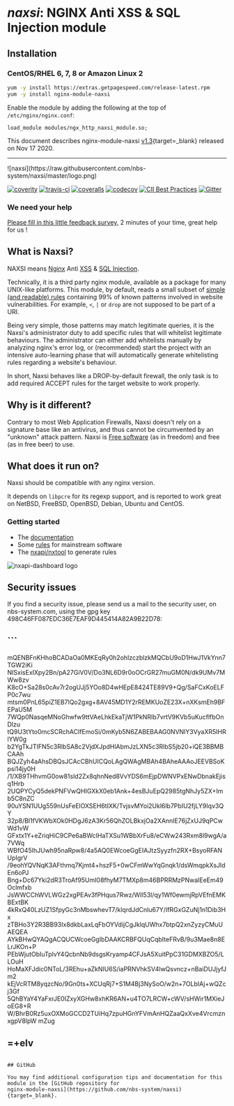 # *naxsi*: NGINX Anti XSS & SQL Injection module


## Installation

### CentOS/RHEL 6, 7, 8 or Amazon Linux 2

```bash
yum -y install https://extras.getpagespeed.com/release-latest.rpm
yum -y install nginx-module-naxsi
```

Enable the module by adding the following at the top of `/etc/nginx/nginx.conf`:

```nginx
load_module modules/ngx_http_naxsi_module.so;
```


This document describes nginx-module-naxsi [v1.3](https://github.com/nbs-system/naxsi/releases/tag/1.3){target=_blank} 
released on Nov 17 2020.
    
<hr />
![naxsi](https://raw.githubusercontent.com/nbs-system/naxsi/master/logo.png)

[![coverity](https://scan.coverity.com/projects/1883/badge.svg)](https://scan.coverity.com/projects/1883)
[![travis-ci](https://travis-ci.org/nbs-system/naxsi.svg?branch=master)](https://travis-ci.org/nbs-system/naxsi)
[![coveralls](https://coveralls.io/repos/github/nbs-system/naxsi/badge.svg?branch=master)](https://coveralls.io/github/nbs-system/naxsi?branch=master)
[![codecov](http://codecov.io/github/nbs-system/naxsi/coverage.svg?branch=master)](http://codecov.io/github/nbs-system/naxsi?branch=master)
[![CII Best Practices](https://bestpractices.coreinfrastructure.org/projects/740/badge)](https://bestpractices.coreinfrastructure.org/projects/740)
[![Gitter](https://img.shields.io/gitter/room/nwjs/nw.js.svg)](https://gitter.im/nbs-system/naxsi)

### We need your help

[Please fill in this little feedback survey](https://docs.google.com/spreadsheet/viewform?formkey=dG9UWDFuTEhiWWt4UF9fZEtwWFVJUlE6MQ), 2 minutes of your time, great help for us !


## What is Naxsi?

NAXSI means [Nginx]( http://nginx.org/ ) Anti [XSS]( https://www.owasp.org/index.php/Cross-site_Scripting_%28XSS%29 ) & [SQL Injection]( https://www.owasp.org/index.php/SQL_injection ). 

Technically, it is a third party nginx module, available as a package for
many UNIX-like platforms. This module, by default, reads a small subset of
[simple (and readable) rules]( https://github.com/nbs-system/naxsi/blob/master/naxsi_config/naxsi_core.rules )
containing 99% of known patterns involved in
website vulnerabilities. For example, `<`, `|` or `drop` are not supposed
to be part of a URI.

Being very simple, those patterns may match legitimate queries, it is
the Naxsi's administrator duty to add specific rules that will whitelist
legitimate behaviours. The administrator can either add whitelists manually
by analyzing nginx's error log, or (recommended) start the project with an
intensive auto-learning phase that will automatically generate whitelisting
rules regarding a website's behaviour.

In short, Naxsi behaves like a DROP-by-default firewall, the only task
is to add required ACCEPT rules for the target website to work properly.

## Why is it different?

Contrary to most Web Application Firewalls, Naxsi doesn't rely on a
signature base like an antivirus, and thus cannot be circumvented by an
"unknown" attack pattern.
Naxsi is [Free software]( https://www.gnu.org/licenses/gpl.html ) (as in freedom)
and free (as in free beer) to use.

## What does it run on?
Naxsi should be compatible with any nginx version.

It depends on `libpcre` for its regexp support, and is reported to work great on NetBSD, FreeBSD, OpenBSD, Debian, Ubuntu and CentOS.

### Getting started

- The [documentation](https://github.com/nbs-system/naxsi/wiki)
- Some [rules]( https://github.com/nbs-system/naxsi-rules ) for mainstream software
- The [nxapi/nxtool]( https://github.com/nbs-system/naxsi/tree/master/nxapi ) to generate rules


<img alt="nxapi-dashboard logo" src="https://raw.githubusercontent.com/wiki/nbs-system/naxsi/Images/kibana.png" align="center"/>   

## Security issues


If you find a security issue, please send us a mail to the security user, on nbs-system.com, using the gpg key 498C46FF087EDC36E7EAF9D445414A82A9B22D78:

## ```

mQENBFnKHhoBCADaOa0MKEqRy0h2ohIzczblzkMQCbU9oD1HwJ1VkYnn7TGW2iKi
NISxisExIXpy2Bn/pA27GiV0V/Do3NL6D9r0oOCrGR27muGM0N/dk9UMv7MWw8zv
K8cO+Sa28s0cAv7r2ogUJj5YOo8D4wHEpE8424TE89V9+Qg/SaFCxKoELFP0c7wu
mtsm0PnL65piZ1EB7lQo2gxg+8AV45MD1Y2rREMKUoZE23X+nXKsmEh9BFEPaU5M
7WQp0NasqeMNoGhwfw9ttVAeLhkEkaTjW1PkNRIb7vrtV9KVb5uKucflfbOnDlzu
tQ9U3tYto0mcSCRchAClfEmoSi/0mKyb5N6ZABEBAAG0NVNlY3VyaXR5IHRlYW0g
b2YgTkJTIFN5c3RlbSA8c2VjdXJpdHlAbmJzLXN5c3RlbS5jb20+iQE3BBMBCAAh
BQJZyh4aAhsDBQsJCAcCBhUICQoLAgQWAgMBAh4BAheAAAoJEEVBSoKpsi14jy0H
/1/XB9THhvmG0ow81sld2Zx8qhnNed8VvYDS6mEjpDWNVPxENwDbnakEjisq1Hrb
2UQPYCyQ5dekPNFVwQHIGXkX0eb1Ank+4esBJuEpQ2985tgNhJy5ZX+Imb5C8nZC
90uYSN1UUg559nUsFeElOXSEH6tIXK/TvjsvMYoi2Ukl6lb7PbIU2fjLY9Iqv3QY
32p8/Bl1fVKWbXOk0HDgJ6zA3Kr56QhZOLBkxjOa2XAnnIE76jZxUJ9qPCwWd1vW
GFxtx1Y+eZriqHiC9CPe6aBWcIHaTXSu1WBbXrFu8/eCWw243Rxm8l9wgA/a7VWq
WBfO45IhJUwh95naRpw8/4a5AQ0EWcoeGgEIAJtzSyyzfn2RX+BsyoRFANUpIgrV
/9eohYQVNqK3AFthmq7Kjmt4+hszF5+0wCFmWwYqGnqk1/dsWmqpkXsJldEn6oPJ
Bng+Dc67Yki2dR3TroAf95UmI08fhyM7TMXp8m46BPRRMzPNwalEeEm49Oclmfxb
JsWWCChWVLWGz2xgPEAv3fPHqus7Rwz/WIl53l/qy1Wf0ewmjRpVEfnEMKBExtBK
4kRxQ40LzUZ1SfpyGc3nMbswhevT7/klqrdJdCnlu67Y/IfRGxGZuNj1n1Dib3Hx
zTBHo3Y2R3BB93Ix8dkbLaxLqFbOYVdijCgJklqUWhx7btpQ2xnZyzyCMuUAEQEA
AYkBHwQYAQgACQUCWcoeGgIbDAAKCRBFQUqCqbIteFRvB/9u3Mae8n8ELrJKOn+P
PEbWjutObIuTplvY4QcbnNb9dsgsKryamp4CFJsA5XuitPpC31GDMXBZO5/LLOuH
HoMaXFJdic0NToL/3REhu+aZkNIU6S/iaPRNVhkSV4lwQsvncz+nBaiDUJjyfJm2
kEjVcRTM8yqzcNo/9Gn0ts+XCUqRj7+S1M4Bj3NySoO/w2n+7OLbIAj+wQZcj3Gf
5QhBYaY4YaFxrJE0IZxyXGHw8xhKR6AN+u4TO7LRCW+cWV/sHWir1MXieJoEG8+R
W/BhrB0Rz5uxOXMoGCCD2TUiHq7zpuHGnYFVmAnHQZaaQxXve4VrcmznxgpV8lpW
mZug
## =+eIv
```

## GitHub

You may find additional configuration tips and documentation for this module in the [GitHub repository for 
nginx-module-naxsi](https://github.com/nbs-system/naxsi){target=_blank}.